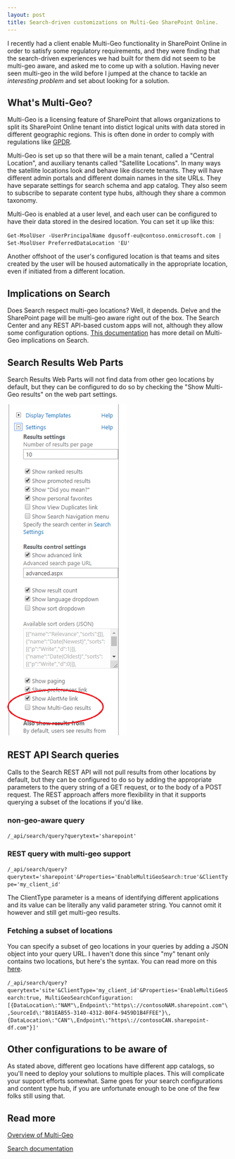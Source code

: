```yaml
---
layout: post
title: Search-driven customizations on Multi-Geo SharePoint Online. 
---
```


I recently had a client enable Multi-Geo functionality in SharePoint Online in order to satisfy some regulatory requirements, and they were finding that the search-driven experiences we had built for them did not seem to be multi-geo aware, and asked me to come up with a solution.  Having never seen multi-geo in the wild before I jumped at the chance to tackle an *interesting problem* and set about looking for a solution.

## What's Multi-Geo?

Multi-Geo is a licensing feature of SharePoint that allows organizations to split its SharePoint Online tenant into distict logical units with data stored in different geographic regions. This is often done in order to comply with regulations like [GPDR](https://en.wikipedia.org/wiki/General_Data_Protection_Regulation).

Multi-Geo is set up so that there will be a main tenant, called a "Central Location", and auxiliary tenants called "Satellite Locations". In many ways the satellite locations look and behave like discrete tenants. They will have different admin portals and different domain names in the site URLs. They have separate settings for search schema and app catalog. They also seem to subscribe to separate content type hubs, although they share a common taxonomy.

Multi-Geo is enabled at a user level, and each user can be configured to have their data stored in the desired location. You can set it up like this:


`Get-MsolUser -UserPrincipalName dgusoff-eu@contoso.onmicrosoft.com | Set-MsolUser PreferredDataLocation 'EU'`


Another offshoot of the user's configured location is that teams and sites created by the user will be housed automatically in the appropriate location, even if initiated from a different location.

## Implications on Search
Does Search respect multi-geo locations? Well, it depends. Delve and the SharePoint page will be multi-geo aware right out of the box. The Search Center and any REST API-based custom apps will not, although they allow some configuration options. [This documentation](https://docs.microsoft.com/en-us/office365/enterprise/configure-search-for-multi-geo) has more detail on Multi-Geo implications on Search.

## Search Results Web Parts

Search Results Web Parts will not find data from other geo locations by default, but they can be configured to do so by checking the "Show Multi-Geo results" on the web part settings.

![alt text](/images/multi-geo/search-results.png "Web Part settings")

## REST API Search queries

Calls to the Search REST API will not pull results from other locations by default, but they can be configured to do so by adding the appropriate parameters to the query string of a GET request, or to the body of a POST request. The REST approach affers more flexibility in that it supports querying a subset of the locations if you'd like.

### non-geo-aware query

`/_api/search/query?querytext='sharepoint'`

### REST query with multi-geo support

`/_api/search/query?querytext='sharepoint'&Properties='EnableMultiGeoSearch:true'&ClientType='my_client_id'`


The ClientType parameter is a means of identifying different applications and its value can be literally any valid parameter string. You cannot omit it however and still get multi-geo results.


### Fetching a subset of locations

You can specify a subset of geo locations in your queries by adding a JSON object into your query URL. I haven't done this since "my" tenant only contains two locations, but here's the syntax. You can read more on this [here](https://docs.microsoft.com/en-us/office365/enterprise/configure-search-for-multi-geo).

`/_api/search/query?querytext='site'&ClientType='my_client_id'&Properties='EnableMultiGeoSearch:true, MultiGeoSearchConfiguration:[{DataLocation\:"NAM"\,Endpoint\:"https\://contosoNAM.sharepoint.com"\,SourceId\:"B81EAB55-3140-4312-B0F4-9459D1B4FFEE"}\,{DataLocation\:"CAN"\,Endpoint\:"https\://contosoCAN.sharepoint-df.com"}]'`

## Other configurations to be aware of

As stated above, different geo locations have different app catalogs, so you'll need to deploy your solutions to multiple places. This will complicate your support efforts somewhat. Same goes for your search configurations and content type hub, if you are unfortunate enough to be one of the few folks still using that.


## Read more

[Overview of Multi-Geo](https://docs.microsoft.com/en-us/office365/enterprise/office-365-multi-geo)

[Search documentation](https://docs.microsoft.com/en-us/office365/enterprise/configure-search-for-multi-geo)
